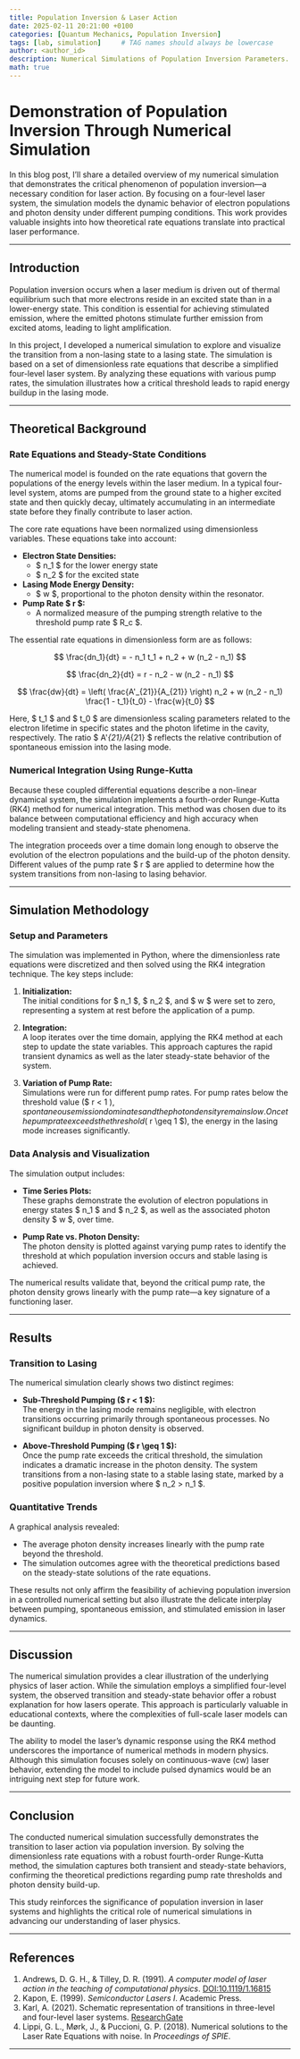 ```yaml
---
title: Population Inversion & Laser Action
date: 2025-02-11 20:21:00 +0100
categories: [Quantum Mechanics, Population Inversion]
tags: [lab, simulation]     # TAG names should always be lowercase
author: <author_id>
description: Numerical Simulations of Population Inversion Parameters.  
math: true
---
```


# Demonstration of Population Inversion Through Numerical Simulation

In this blog post, I’ll share a detailed overview of my numerical simulation that demonstrates the critical phenomenon of population inversion—a necessary condition for laser action. By focusing on a four-level laser system, the simulation models the dynamic behavior of electron populations and photon density under different pumping conditions. This work provides valuable insights into how theoretical rate equations translate into practical laser performance.

---

## Introduction

Population inversion occurs when a laser medium is driven out of thermal equilibrium such that more electrons reside in an excited state than in a lower-energy state. This condition is essential for achieving stimulated emission, where the emitted photons stimulate further emission from excited atoms, leading to light amplification.

In this project, I developed a numerical simulation to explore and visualize the transition from a non-lasing state to a lasing state. The simulation is based on a set of dimensionless rate equations that describe a simplified four-level laser system. By analyzing these equations with various pump rates, the simulation illustrates how a critical threshold leads to rapid energy buildup in the lasing mode.

---

## Theoretical Background

### Rate Equations and Steady-State Conditions

The numerical model is founded on the rate equations that govern the populations of the energy levels within the laser medium. In a typical four-level system, atoms are pumped from the ground state to a higher excited state and then quickly decay, ultimately accumulating in an intermediate state before they finally contribute to laser action.

The core rate equations have been normalized using dimensionless variables. These equations take into account:

- **Electron State Densities:**  
  - $ n_1 $ for the lower energy state
  - $ n_2 $ for the excited state
- **Lasing Mode Energy Density:**  
  - $ w $, proportional to the photon density within the resonator.
- **Pump Rate $ r $:**  
  - A normalized measure of the pumping strength relative to the threshold pump rate $ R_c $.

The essential rate equations in dimensionless form are as follows:

$$
\frac{dn_1}{dt} = - n_1 t_1 + n_2 + w (n_2 - n_1)
$$

$$
\frac{dn_2}{dt} = r - n_2 - w (n_2 - n_1)
$$

$$
\frac{dw}{dt} = \left( \frac{A'_{21}}{A_{21}} \right) n_2 + w (n_2 - n_1) \frac{1 - t_1}{t_0} - \frac{w}{t_0}
$$

Here, $ t_1 $ and $ t_0 $ are dimensionless scaling parameters related to the electron lifetime in specific states and the photon lifetime in the cavity, respectively. The ratio $ A'_{21}/A_{21} $ reflects the relative contribution of spontaneous emission into the lasing mode.

### Numerical Integration Using Runge-Kutta

Because these coupled differential equations describe a non-linear dynamical system, the simulation implements a fourth-order Runge-Kutta (RK4) method for numerical integration. This method was chosen due to its balance between computational efficiency and high accuracy when modeling transient and steady-state phenomena.

The integration proceeds over a time domain long enough to observe the evolution of the electron populations and the build-up of the photon density. Different values of the pump rate $ r $ are applied to determine how the system transitions from non-lasing to lasing behavior.

---

## Simulation Methodology

### Setup and Parameters

The simulation was implemented in Python, where the dimensionless rate equations were discretized and then solved using the RK4 integration technique. The key steps include:

1. **Initialization:**  
   The initial conditions for $ n_1 $, $ n_2 $, and $ w $ were set to zero, representing a system at rest before the application of a pump.

2. **Integration:**  
   A loop iterates over the time domain, applying the RK4 method at each step to update the state variables. This approach captures the rapid transient dynamics as well as the later steady-state behavior of the system.

3. **Variation of Pump Rate:**  
   Simulations were run for different pump rates. For pump rates below the threshold value ($ r < 1 $), spontaneous emission dominates and the photon density remains low. Once the pump rate exceeds the threshold ($ r \geq 1 $), the energy in the lasing mode increases significantly.

### Data Analysis and Visualization

The simulation output includes:

- **Time Series Plots:**  
  These graphs demonstrate the evolution of electron populations in energy states $ n_1 $ and $ n_2 $, as well as the associated photon density $ w $, over time.
  
- **Pump Rate vs. Photon Density:**  
  The photon density is plotted against varying pump rates to identify the threshold at which population inversion occurs and stable lasing is achieved.

The numerical results validate that, beyond the critical pump rate, the photon density grows linearly with the pump rate—a key signature of a functioning laser.

---

## Results

### Transition to Lasing

The numerical simulation clearly shows two distinct regimes:

- **Sub-Threshold Pumping ($ r < 1 $):**  
  The energy in the lasing mode remains negligible, with electron transitions occurring primarily through spontaneous processes. No significant buildup in photon density is observed.

- **Above-Threshold Pumping ($ r \geq 1 $):**  
  Once the pump rate exceeds the critical threshold, the simulation indicates a dramatic increase in the photon density. The system transitions from a non-lasing state to a stable lasing state, marked by a positive population inversion where $ n_2 > n_1 $.

### Quantitative Trends

A graphical analysis revealed:
- The average photon density increases linearly with the pump rate beyond the threshold.
- The simulation outcomes agree with the theoretical predictions based on the steady-state solutions of the rate equations.

These results not only affirm the feasibility of achieving population inversion in a controlled numerical setting but also illustrate the delicate interplay between pumping, spontaneous emission, and stimulated emission in laser dynamics.

---

## Discussion

The numerical simulation provides a clear illustration of the underlying physics of laser action. While the simulation employs a simplified four-level system, the observed transition and steady-state behavior offer a robust explanation for how lasers operate. This approach is particularly valuable in educational contexts, where the complexities of full-scale laser models can be daunting.

The ability to model the laser’s dynamic response using the RK4 method underscores the importance of numerical methods in modern physics. Although this simulation focuses solely on continuous-wave (cw) laser behavior, extending the model to include pulsed dynamics would be an intriguing next step for future work.

---

## Conclusion

The conducted numerical simulation successfully demonstrates the transition to laser action via population inversion. By solving the dimensionless rate equations with a robust fourth-order Runge-Kutta method, the simulation captures both transient and steady-state behaviors, confirming the theoretical predictions regarding pump rate thresholds and photon density build-up.

This study reinforces the significance of population inversion in laser systems and highlights the critical role of numerical simulations in advancing our understanding of laser physics.

---

## References

1. Andrews, D. G. H., & Tilley, D. R. (1991). *A computer model of laser action in the teaching of computational physics*. [DOI:10.1119/1.16815](https://doi.org/10.1119/1.16815)
2. Kapon, E. (1999). *Semiconductor Lasers I*. Academic Press.
3. Karl, A. (2021). Schematic representation of transitions in three-level and four-level laser systems. [ResearchGate](https://www.researchgate.net/figure/Schematic-representation-of-the-transitions-in-three-level-laser-system-left-and-in-a_fig5_354089585)
4. Lippi, G. L., Mørk, J., & Puccioni, G. P. (2018). Numerical solutions to the Laser Rate Equations with noise. In *Proceedings of SPIE*.

---

